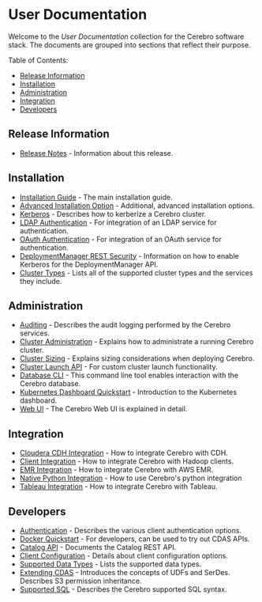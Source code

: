 # User Documentation

Welcome to the _User Documentation_ collection for the Cerebro software stack. The
documents are grouped into sections that reflect their purpose.

Table of Contents:

* [Release Information](#release-information)
* [Installation](#installation)
* [Administration](#administration)
* [Integration](#integration)
* [Developers](#developers)

## Release Information

* [Release Notes][relnotes] - Information about this release.

## Installation

  * [Installation Guide][install] - The main installation guide.
  * [Advanced Installation Option][adinstall] - Additional, advanced installation options.
  * [Kerberos][kerberosclustersetup] - Describes how to kerberize a Cerebro cluster.
  * [LDAP Authentication][ldapauthn] - For integration of an LDAP service for authentication.
  * [OAuth Authentication][oauthguide] - For integration of an OAuth service for authentication.
  * [DeploymentManager REST Security][security] - Information on how to enable Kerberos for the DeploymentManager API.
  * [Cluster Types][clustertypes] - Lists all of the supported cluster types and the
  services they include.

## Administration

* [Auditing][auditing] - Describes the audit logging performed by the Cerebro services.
* [Cluster Administration][clusteradmin] - Explains how to administrate a running Cerebro cluster.
* [Cluster Sizing][sizing] - Explains sizing considerations when deploying Cerebro.
* [Cluster Launch API][clusterlaunchpluginapi] - For custom cluster launch functionality.
* [Database CLI][dbcli] - This command line tool enables interaction with the Cerebro database.
* [Kubernetes Dashboard Quickstart][kubernetesdashboardquickstart] - Introduction to the Kubernetes dashboard.
* [Web UI][webui] - The Cerebro Web UI is explained in detail.

## Integration

* [Cloudera CDH Integration][cdhintegration] - How to integrate Cerebro with CDH.
* [Client Integration][clientintegration] - How to integrate Cerebro with Hadoop clients.
* [EMR Integration][emrintegration] - How to integrate Cerebro with AWS EMR.
* [Native Python Integration][pycerebro] - How to use Cerebro's python integration
* [Tableau Integration][tableauwdc] - How to integrate Cerebro with Tableau.

## Developers

* [Authentication][authn] - Describes the various client authentication options.
* [Docker Quickstart][dockerquickstart] - For developers, can be used to try out CDAS APIs.
* [Catalog API][catapi] - Documents the Catalog REST API.
* [Client Configuration][clientconfig] - Details about client configuration options.
* [Supported Data Types][data] - Lists the supported data types.
* [Extending CDAS][extendingcdas] - Introduces the concepts of UDFs and SerDes.
Describes S3 permission inheritance.
* [Supported SQL][supportedsql] - Describes the Cerebro supported SQL syntax.

<!-- internal link references -->
[adinstall]: docs/AdvancedInstall.md
[auditing]: docs/Auditing.md
[authn]: docs/Authentication.md
[catapi]: docs/CatalogApi.md
[cdhintegration]: docs/CDHIntegration.md
[clientconfig]: docs/ClientConfigurations.md
[clientintegration]: docs/ClientIntegration.md
[clusteradmin]: docs/ClusterAdmin.md
[clusterlaunchpluginapi]: docs/ClusterLaunchPluginApi.md
[clustertypes]: docs/ClusterTypes.md
[data]: docs/Data.md
[dbcli]: docs/DbCLI.md
[dockerquickstart]: docs/DockerQuickstart.md
[emrintegration]: docs/EMRIntegration.md
[extendingcdas]: docs/ExtendingCDAS.md
[install]: docs/Install.md
[kerberosclustersetup]: docs/KerberosClusterSetup.md
[kubernetesdashboardquickstart]: docs/KubernetesDashboardQuickStart.md
[ldapauthn]: docs/LdapAuthentication.md
[oauthguide]: docs/OAuthGuide.md
[pycerebro]: docs/PyCerebro.md
[relnotes]: docs/ReleaseNotes.md
[security]: docs/Security.md
[sizing]: docs/ClusterSizing.md
[supportedsql]: docs/SupportedSQL.md
[tableauwdc]: docs/TableauWDC.md
[webui]: docs/WebUI.md
